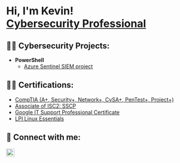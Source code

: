 <h1>Hi, I'm Kevin! <br/><a href="https://www.linkedin.com/in/kevin-solorzano-59a949245/">Cybersecurity Professional</a>

<h2>👨‍💻 Cybersecurity Projects:</h2>

- <b>PowerShell</b>
  - [Azure Sentinel SIEM project](https://github.com/aldot311/Azure-Sentinel-Lab)

<h2>👨‍💻 Certifications:</h2>

  - [CompTIA (A+, Security+, Network+, CySA+, PenTest+, Project+)](https://www.credly.com/users/kevin-solorzano.dc4afe29)
  - [Associate of ISC2: SSCP](https://www.credly.com/users/kevin-solorzano.dc4afe29)
  - [Google IT Support Professional Certificate](https://coursera.org/share/1d44816145b39790460e19c8a501fa8d)
  - [LPI Linux Essentials](https://cs.lpi.org/caf/Xamman/certification/verify/LPI000575259/dffcxkcv3v)
    
<h2> 🤳 Connect with me:</h2>

[<img align="left" alt="kevin-solorzano-59a949245 | LinkedIn" width="22px" src="https://cdn.jsdelivr.net/npm/simple-icons@v3/icons/linkedin.svg" />][linkedin]


[linkedin]: https://linkedin.com/in/kevin-solorzano-59a949245
